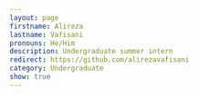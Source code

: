```yaml
---
layout: page
firstname: Alireza
lastname: Vafisani
pronouns: He/Him
description: Undergraduate summer intern
redirect: https://github.com/alirezavafisani
category: Undergraduate
show: true
---
```

